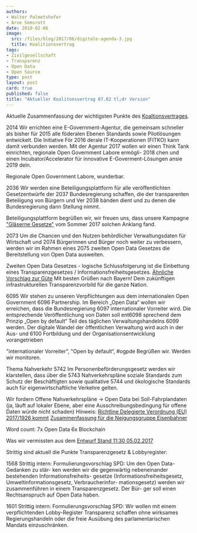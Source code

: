 ```yaml
---
authors: 
- Walter Palmetshofer
- Arne Semsrott
date: 2018-02-06
image:
  src: /files/blog/2017/06/digitale-agenda-3.jpg
  title: Koalitionsvertrag
tags:
- Zivilgesellschaft
- Transparenz 
- Open Data
- Open Source
type: post
layout: post
card: true
published: false
title: "Aktueller Koalitonsvertrag 07.02 tl;dr Version" 
---
```



Aktuelle Zusammenfassung der wichtigsten Punkte des [Koaltionsvertrages](https://www.cdu.de/system/tdf/media/dokumente/koalitionsvertrag_2018.pdf?file=1).

2014 Wir errichten eine E-Government-Agentur, die gemeinsam schneller als bisher für
2015 alle föderalen Ebenen Standards sowie Pilotlösungen entwickelt. Die Initiative För
2016 derale IT-Kooperationen (FITKO) kann damit verbunden werden. Mit der Agentur
2017 wollen wir einen Think Tank einrichten, regionale Open Government Labore ermögli-
2018 chen und einen Incubator/Accelerator für innovative E-Goverment-Lösungen ansie
2019 deln. 

Regionale Open Government Labore, wunderbar.

2036 Wir werden eine Beteiligungsplattform für alle veröffentlichten Gesetzentwürfe der
2037 Bundesregierung schaffen, die der transparenten Beteiligung von Bürgern und Ver
2038 bänden dient und zu denen die Bundesregierung dann Stellung nimmt.

Beteiligungsplattform begrüßen wir, wir freuen uns, dass unsere Kampagne ["Gläserne Gesetze"](https://fragdenstaat.de/gesetze/)  vom Sommer 2017 solchen Anklang fand.


2073 Um die Chancen und den Nutzen behördlicher Verwaltungsdaten für Wirtschaft und
2074 Bürgerinnen und Bürger noch weiter zu verbessern, werden wir im Rahmen eines
2075 zweiten Open Data Gesetzes die Bereitstellung von Open Data ausweiten.

Zweiten Open Data Gesetzes - logische Schlussfolgerung ist die Einbettung eines Transparenzgesetzes / Informationsfreiheitsgesetzes. [Ähnliche Vorschlag zur Güte](https://berlin.transparenzgesetz.de)
Mit besten Grüßen nach Bayern! Dem zukünftigen infrastrukturellen Transparenzvorbild für die ganze Nation.


6095 Wir stehen zu unseren Verpflichtungen aus dem internationalen Open Government
6096 Partnership. Im Bereich „Open Data“ wollen wir erreichen, dass die Bundesregierung
6097 internationaler Vorreiter wird. Die entsprechende Veröffentlichung von Daten soll ent6098
sprechend dem Prinzip „Open by default“ Teil des täglichen Verwaltungshandelns
6099 werden. Der digitale Wandel der öffentlichen Verwaltung wird auch in der Aus- und
6100 Fortbildung und der Organisationsentwicklung vorangetrieben

"internationaler Vorreiter", "Open by default“, #ogpde Begrüßen wir. Werden wir monitoren.


Thema Nahverkehr 
5742 Im Personenbeförderungsgesetz werden wir klarstellen, dass über die
5743 Nahverkehrspläne soziale Standards zum Schutz der Beschäftigten sowie qualitative
5744 und ökologische Standards auch für eigenwirtschaftliche Verkehre gelten. 

Wir fordern Offene Nahverkehrspläne -> Open Data bei Soll-Fahrplandaten (ja, läuft auf lokaler Ebene, aber eine Ausschreibungsbedingung für offene Daten würde nicht schaden)
Hinweis: [Richtline Delegierte Verordnung (EU) 2017/1926 kommt](http://eur-lex.europa.eu/legal-content/DE/TXT/?uri=CELEX:32017R1926)
[Zusammenfassung für die Neigungsgruppe Eisenbahner](https://pad.okfn.de/p/koalitionsvertrag-bahn) 


Word count:
7x Open Data
6x Blockchain


Was wir vermissten aus dem [Entwurf Stand 11:30 05.02.2017](http://www.rp-online.de/polopoly_fs/entwurf-des-koalitionsvertrags-als-pdf-dokument-1.7372625.1517927616!file/1.pdf)

Strittig sind aktuell die Punkte Transparenzgesetz & Lobbyregister:

1568 
Strittig intern: Formulierungsvorschlag SPD: Um den Open Data-Gedanken zu stär-
ken werden wir die gegenwärtig nebeneinander bestehenden Informationsfreiheits-
gesetze (Informationsfreiheitsgesetz, Umweltinformationsgesetz, Verbraucherinfor-
mationsgesetz) werden wir zusammenführen in einem Transparenzgesetz. Der Bür-
ger soll einen Rechtsanspruch auf Open Data haben.

1601 
Strittig intern: Formulierungsvorschlag SPD: Wir wollen mit einem verpflichtenden
Lobby-Register Transparenz schaffen ohne wirksames Regierungshandeln oder die
freie Ausübung des parlamentarischen Mandats einzuschränken.

